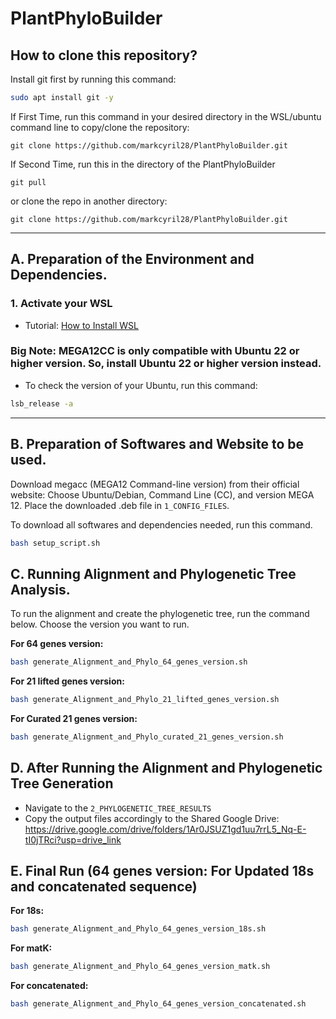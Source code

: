 # PlantPhyloBuilder 

## How to clone this repository? 
Install git first by running this command: 
```bash 
sudo apt install git -y
```

If First Time, run this command in your desired directory in the WSL/ubuntu command line to copy/clone the repository: 
```
git clone https://github.com/markcyril28/PlantPhyloBuilder.git
```

If Second Time, run this in the directory of the PlantPhyloBuilder
```
git pull
```
or clone the repo in another directory:
```
git clone https://github.com/markcyril28/PlantPhyloBuilder.git
```

---

## A. Preparation of the Environment and Dependencies.
### 1. Activate your WSL

- Tutorial: [How to Install WSL](https://www.youtube.com/watch?v=5RTSlby-l9w)  
### **Big Note:** MEGA12CC is only compatible with **Ubuntu 22 or higher version**. So, install **Ubuntu 22 or higher version** instead.
- To check the version of your Ubuntu, run this command: 
```bash
lsb_release -a
```

---

## B. Preparation of Softwares and Website to be used. 

Download megacc (MEGA12 Command-line version) from their official website:
   Choose Ubuntu/Debian, Command Line (CC), and version MEGA 12.
   Place the downloaded .deb file in ```1_CONFIG_FILES```.

To download all softwares and dependencies needed, run this command. 
```bash 
bash setup_script.sh
```

## C. Running Alignment and Phylogenetic Tree Analysis. 

To run the alignment and create the phylogenetic tree, run the command below. 
Choose the version you want to run. 

**For 64 genes version:**
```bash 
bash generate_Alignment_and_Phylo_64_genes_version.sh 
```

**For 21 lifted genes version:**
```bash 
bash generate_Alignment_and_Phylo_21_lifted_genes_version.sh 
```

**For Curated 21 genes version:**
```bash 
bash generate_Alignment_and_Phylo_curated_21_genes_version.sh 
```

## D. After Running the Alignment and Phylogenetic Tree Generation 

- Navigate to the ```2_PHYLOGENETIC_TREE_RESULTS```
- Copy the output files accordingly to the Shared Google Drive: https://drive.google.com/drive/folders/1Ar0JSUZ1gd1uu7rrL5_Nq-E-tI0jTRci?usp=drive_link

## E. Final Run (64 genes version: For Updated 18s and concatenated sequence)

**For 18s:**
```bash 
bash generate_Alignment_and_Phylo_64_genes_version_18s.sh 
```

**For matK:**
```bash 
bash generate_Alignment_and_Phylo_64_genes_version_matk.sh 
```

**For concatenated:**
```bash 
bash generate_Alignment_and_Phylo_64_genes_version_concatenated.sh 
```